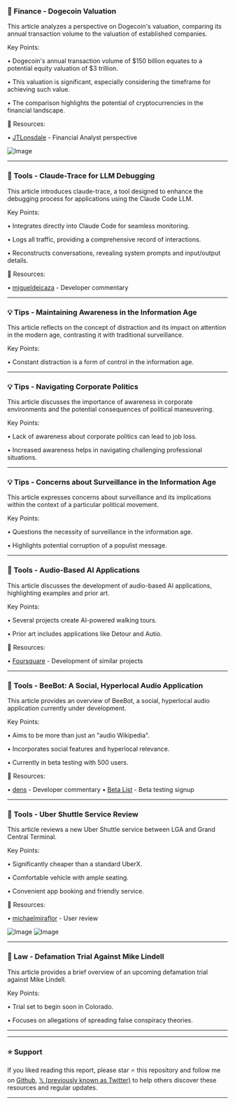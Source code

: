 ### 🤖 Finance - Dogecoin Valuation

This article analyzes a perspective on Dogecoin's valuation, comparing its annual transaction volume to the valuation of established companies.

Key Points:

• Dogecoin's annual transaction volume of $150 billion equates to a potential equity valuation of $3 trillion.

• This valuation is significant, especially considering the timeframe for achieving such value.

• The comparison highlights the potential of cryptocurrencies in the financial landscape.


🔗 Resources:

• [JTLonsdale](https://x.com/JTLonsdale) - Financial Analyst perspective


![Image](https://pbs.twimg.com/amplify_video_thumb/1929527638755835904/img/GTN7nX9qUPuMS0KI.jpg)


---
### 🚀 Tools - Claude-Trace for LLM Debugging

This article introduces claude-trace, a tool designed to enhance the debugging process for applications using the Claude Code LLM.

Key Points:

• Integrates directly into Claude Code for seamless monitoring.

• Logs all traffic, providing a comprehensive record of interactions.

• Reconstructs conversations, revealing system prompts and input/output details.


🔗 Resources:

• [migueldeicaza](https://x.com/migueldeicaza) - Developer commentary


---
### 💡 Tips - Maintaining Awareness in the Information Age

This article reflects on the concept of distraction and its impact on attention in the modern age, contrasting it with traditional surveillance.

Key Points:

• Constant distraction is a form of control in the information age.


---
### 💡 Tips - Navigating Corporate Politics

This article discusses the importance of awareness in corporate environments and the potential consequences of political maneuvering.

Key Points:

• Lack of awareness about corporate politics can lead to job loss.

• Increased awareness helps in navigating challenging professional situations.


---
### 💡 Tips - Concerns about Surveillance in the Information Age

This article expresses concerns about surveillance and its implications within the context of a particular political movement.

Key Points:

• Questions the necessity of surveillance in the information age.

• Highlights potential corruption of a populist message.


---
### 🚀 Tools - Audio-Based AI Applications

This article discusses the development of audio-based AI applications, highlighting examples and prior art.

Key Points:

• Several projects create AI-powered walking tours.

• Prior art includes applications like Detour and Autio.


🔗 Resources:

• [Foursquare](https://x.com/Foursquare) - Development of similar projects


---
### 🚀 Tools - BeeBot: A Social, Hyperlocal Audio Application

This article provides an overview of BeeBot, a social, hyperlocal audio application currently under development.

Key Points:

• Aims to be more than just an "audio Wikipedia".

• Incorporates social features and hyperlocal relevance.

• Currently in beta testing with 500 users.


🔗 Resources:

• [dens](https://x.com/dens) - Developer commentary
• [Beta List](https://docs.google.com/forms/d/e/1FAIpQLSd7esX6421icjXH3mk7RqZBE2lES6qzA8faybiO_jjwVIGXUw/viewform) - Beta testing signup


---
### 🚀 Tools - Uber Shuttle Service Review

This article reviews a new Uber Shuttle service between LGA and Grand Central Terminal.

Key Points:

• Significantly cheaper than a standard UberX.

• Comfortable vehicle with ample seating.

• Convenient app booking and friendly service.


🔗 Resources:

• [michaelmiraflor](https://x.com/michaelmiraflor) - User review


![Image](https://pbs.twimg.com/media/GsYqp8aWkAAizjl?format=jpg&name=small)
![Image](https://pbs.twimg.com/media/GsYqp8aWwAAHcOQ?format=jpg&name=small)


---
### 🤖 Law - Defamation Trial Against Mike Lindell

This article provides a brief overview of an upcoming defamation trial against Mike Lindell.

Key Points:

• Trial set to begin soon in Colorado.

• Focuses on allegations of spreading false conspiracy theories.


---


---

### ⭐️ Support

If you liked reading this report, please star ⭐️ this repository and follow me on [Github](https://github.com/Drix10), [𝕏 (previously known as Twitter)](https://x.com/DRIX_10_) to help others discover these resources and regular updates.

---